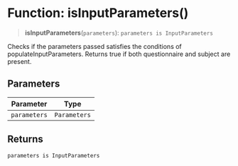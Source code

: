 # Function: isInputParameters()

> **isInputParameters**(`parameters`): `parameters is InputParameters`

Checks if the parameters passed satisfies the conditions of populateInputParameters.
Returns true if both questionnaire and subject are present.

## Parameters

| Parameter | Type |
| ------ | ------ |
| `parameters` | `Parameters` |

## Returns

`parameters is InputParameters`
